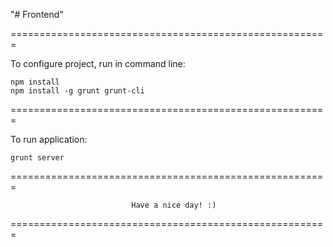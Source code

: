 "# Frontend"

=======================================================

To configure project, run in command line:

    npm install
    npm install -g grunt grunt-cli
=======================================================

To run application:

    grunt server
=======================================================

                               Have a nice day! :)

=======================================================